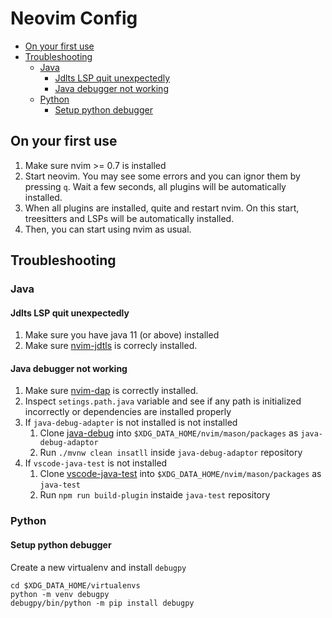 # Neovim Config


<!-- TOC GFM -->

- [On your first use](#on-your-first-use)
- [Troubleshooting](#troubleshooting)
    - [Java](#java)
        - [Jdlts LSP quit unexpectedly](#jdlts-lsp-quit-unexpectedly)
        - [Java debugger not working](#java-debugger-not-working)
    - [Python](#python)
        - [Setup python debugger](#setup-python-debugger)

<!-- /TOC -->

## On your first use

1. Make sure nvim >= 0.7 is installed
2. Start neovim.
    You may see some errors and you can ignor them by pressing `q`.
    Wait a few seconds, all plugins will be automatically installed.
3. When all plugins are installed,
    quite and restart nvim.
    On this start, treesitters and LSPs will be automatically installed.
4. Then, you can start using nvim as usual.

## Troubleshooting

### Java

#### Jdlts LSP quit unexpectedly

1. Make sure
    you have java 11 (or above) installed
2. Make sure
  [nvim-jdtls](https://github.com/mfussenegger/nvim-jdtls)
  is correcly installed.

#### Java debugger not working

1. Make sure
    [nvim-dap](https://github.com/mfussenegger/nvim-dap)
    is correctly installed.
2. Inspect
    `setings.path.java` variable
    and see if any path is initialized incorrectly
    or dependencies are installed properly
3. If `java-debug-adapter` is not installed
    is not installed
    1. Clone [java-debug](https://github.com/microsoft/java-debug)
        into `$XDG_DATA_HOME/nvim/mason/packages`
        as `java-debug-adaptor`
    2. Run `./mvnw clean insatll`
        inside `java-debug-adaptor` repository
4. If `vscode-java-test` is not installed
    1. Clone [vscode-java-test](https://github.com/microsoft/vscode-java-test)
        into `$XDG_DATA_HOME/nvim/mason/packages`
        as `java-test`
    2. Run `npm run build-plugin`
        instaide `java-test` repository

### Python

#### Setup python debugger

Create a new virtualenv and install `debugpy`

```shell
cd $XDG_DATA_HOME/virtualenvs
python -m venv debugpy
debugpy/bin/python -m pip install debugpy
```
